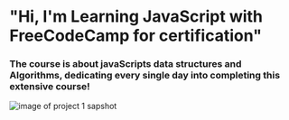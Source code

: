 # "Hi, I'm Learning JavaScript with FreeCodeCamp for certification"

### The course is about javaScripts data structures and Algorithms, dedicating every single day into completing this extensive course!

<img src= "./" alt = "image of project 1 sapshot"/>
